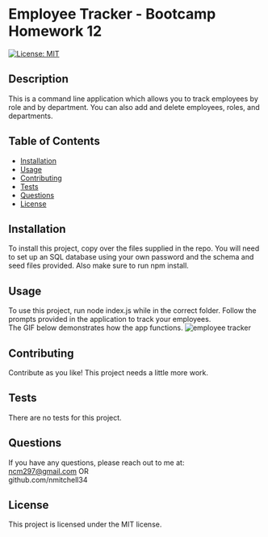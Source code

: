 # Employee Tracker - Bootcamp Homework 12
  [![License: MIT](https://img.shields.io/badge/License-MIT-yellow.svg)](https://opensource.org/licenses/MIT)
  ## Description 
  
  This is a command line application which allows you to track employees by role and by department. You can also add and delete employees, roles, and departments.
  
  
  ## Table of Contents
  
  * [Installation](#installation)
  * [Usage](#usage)
  * [Contributing](#contributing)
  * [Tests](#tests)
  * [Questions](#questions)
  * [License](#license)
  
  
  ## Installation
  To install this project, copy over the files supplied in the repo. You will need to set up an SQL database using your own password and the schema and seed files provided. Also make sure to run npm install.
  
  
  ## Usage 
  To use this project, run node index.js while in the correct folder. Follow the prompts provided in the application to track your employees.  
  The GIF below demonstrates how the app functions.
  ![employee tracker](./Assets/employeeTracker.gif)
  
  ## Contributing
  Contribute as you like! This project needs a little more work.
  
  ## Tests
  There are no tests for this project.
  
  
  ## Questions
  If you have any questions, please reach out to me at:<br>ncm297@gmail.com OR<br>github.com/nmitchell34
  
  
  ## License
  
  This project is licensed under the MIT license.
  